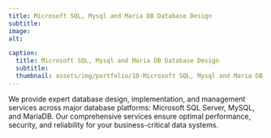 ```yaml
---
title: Microsoft SQL, Mysql and Maria DB Database Design
subtitle: 
image: 
alt: 

caption:
  title: Microsoft SQL, Mysql and Maria DB Database Design
  subtitle: 
  thumbnail: assets/img/portfolio/10-Microsoft SQL, Mysql and Maria DB Database Design.png
---
```

We provide expert database design, implementation, and management services across major database platforms: Microsoft SQL Server, MySQL, and MariaDB. Our comprehensive services ensure optimal performance, security, and reliability for your business-critical data systems.

